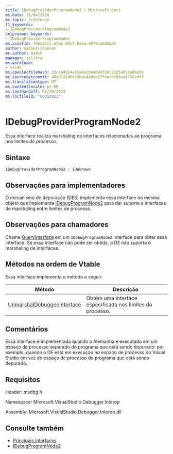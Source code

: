 ```yaml
---
title: IDebugProviderProgramNode2 | Microsoft Docs
ms.date: 11/04/2016
ms.topic: reference
f1_keywords:
- IDebugProviderProgramNode2
helpviewer_keywords:
- IDebugProviderProgramNode2
ms.assetid: f0bca1cc-afbe-44cf-b5aa-d078aa685d24
author: madskristensen
ms.author: madsk
manager: jillfra
ms.workload:
- vssdk
ms.openlocfilehash: 33c4a4914e15a8ecbea0d4f28c2325a952a042de
ms.sourcegitcommit: 40d612240dc5bea418cd27fdacdf85ea177e2df3
ms.translationtype: MT
ms.contentlocale: pt-BR
ms.lasthandoff: 05/29/2019
ms.locfileid: "66353812"
---
```

# <a name="idebugproviderprogramnode2"></a>IDebugProviderProgramNode2
Essa interface realiza marshaling de interfaces relacionadas ao programa nos limites do processo.

## <a name="syntax"></a>Sintaxe

```
IDebugProviderProgramNode2 : IUnknown
```

## <a name="notes-for-implementers"></a>Observações para implementadores
 O mecanismo de depuração (DES) implementa essa interface no mesmo objeto que implementa [IDebugProgramNode2](../../../extensibility/debugger/reference/idebugprogramnode2.md) para dar suporte a interfaces de marshaling entre limites de processo.

## <a name="notes-for-callers"></a>Observações para chamadores
 Chame [QueryInterface](/cpp/atl/queryinterface) em um `IDebugProgramNode2` interface para obter essa interface. Se essa interface não pode ser obtida, o DE não suporta o marshaling de interfaces.

## <a name="methods-in-vtable-order"></a>Métodos na ordem de Vtable
 Essa interface implementa o método a seguir:

|Método|Descrição|
|------------|-----------------|
|[UnmarshalDebuggeeInterface](../../../extensibility/debugger/reference/idebugproviderprogramnode2-unmarshaldebuggeeinterface.md)|Obtém uma interface especificada nos limites do processo.|

## <a name="remarks"></a>Comentários
 Essa interface é implementada quando a Alemanha é executado em um espaço de processo separado do programa que está sendo depurado: por exemplo, quando o DE está em execução no espaço de processo do Visual Studio em vez de espaço de processo do programa que está sendo depurado.

## <a name="requirements"></a>Requisitos
 Header: msdbg.h

 Namespace: Microsoft.VisualStudio.Debugger.Interop

 Assembly: Microsoft.VisualStudio.Debugger.Interop.dll

## <a name="see-also"></a>Consulte também
- [Principais interfaces](../../../extensibility/debugger/reference/core-interfaces.md)
- [IDebugProgramNode2](../../../extensibility/debugger/reference/idebugprogramnode2.md)